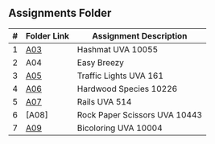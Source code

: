 ##  Assignments Folder

|   #   | Folder Link | Assignment Description |
| :---: | ----------- | ---------------------- |
| 1 | [A03](A03) | Hashmat UVA 10055 |
| 2 | A04         | Easy Breezy
| 3 | [A05](A05)        | Traffic Lights UVA 161 |
| 4 | [A06](A06)  | Hardwood Species 10226 |
| 5 | [A07](A07)         | Rails UVA 514         |
| 6 | [A08]  | Rock Paper Scissors UVA 10443 |
| 7 | [A09](A09) | Bicoloring UVA 10004 |
